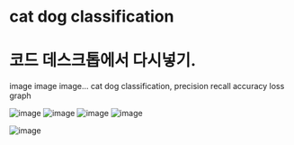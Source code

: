 # cat dog classification

# 코드 데스크톱에서 다시넣기.


image image image...
cat dog classification,
precision recall accuracy loss graph

![image](https://user-images.githubusercontent.com/70372577/130293211-8b62ca38-2b51-48e7-bd55-7294a02c67a2.png)
![image](https://user-images.githubusercontent.com/70372577/130293217-8e06cd6f-e17f-4bbd-9182-028273452125.png)
![image](https://user-images.githubusercontent.com/70372577/130293223-33aae0fa-5fee-436d-ad06-803e09b342c1.png)
![image](https://user-images.githubusercontent.com/70372577/130293230-4e8211f5-10c8-4a98-9670-4a7af181a54c.png)

![image](https://user-images.githubusercontent.com/70372577/130321181-88fa85d4-f003-4e7a-abd4-96bbd9a14105.png)


 

